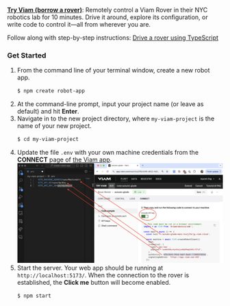 **[Try Viam (borrow a rover)](https://app.viam.com/try)**: Remotely control a Viam Rover in their NYC robotics lab for 10 minutes. Drive it around, explore its configuration, or write code to control it—all from wherever you are.

Follow along with step-by-step instructions: [Drive a rover using TypeScript](https://codelabs.viam.com/guide/drive-rover-ts/index.html?index=..%2F..index#0)

### Get Started

1. From the command line of your terminal window, create a new robot app.
   ```bash
   $ npm create robot-app
   ```
1. At the command-line prompt, input your project name (or leave as default) and hit **Enter**.
1. Navigate in to the new project directory, where `my-viam-project` is the name of your new project.
   ```bash
   $ cd my-viam-project
   ```
1. Update the file `.env` with your own machine credentials from the **CONNECT** page of [the Viam app](https://app.viam.com/robots).
   ![viam machine credentials](https://github.com/loopDelicious/create-robot-app/blob/main/viamMachineCredentials.png)
1. Start the server. Your web app should be running at `http://localhost:5173/`. When the connection to the rover is established, the **Click me** button will become enabled.
   ```bash
   $ npm start
   ```

